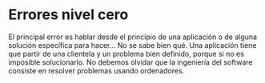 # Errores nivel cero

El principal error es hablar desde el principio de una aplicación o de alguna solución específica para hacer... No se sabe bien qué. Una aplicación tiene que partir de una clientela y un problema bien definido, porque si no es imposible solucionarlo. No debemos olvidar que la ingeniería del software consiste en resolver problemas usando ordenadores.
